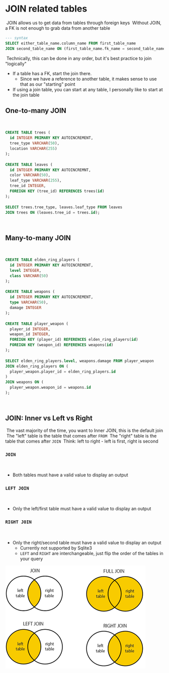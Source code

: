 # JOIN related tables

​
JOIN allows us to get data from tables through foreign keys
​
Without JOIN, a FK is not enough to grab data from another table
​

```sql
--- syntax
SELECT either_table_name.column_name FROM first_table_name
JOIN second_table_name ON (first_table_name.fk_name = second_table_name.pk);
```

​
Technically, this can be done in any order, but it's best practice to join "logically"
​

- If a table has a FK, start the join there.
  - Since we have a reference to another table, it makes sense to use that as our "starting" point
- If using a join table, you can start at any table, I personally like to start at the join table
  ​

## One-to-many JOIN

​

```sql
CREATE TABLE trees (
  id INTEGER PRIMARY KEY AUTOINCREMENT,
  tree_type VARCHAR(50),
  location VARCHAR(255)
);
​
CREATE TABLE leaves (
  id INTEGER PRIMARY KEY AUTOINCREMNT,
  color VARCHAR(50),
  leaf_type VARCHAR(255),
  tree_id INTEGER,
  FOREIGN KEY (tree_id) REFERENCES trees(id)
);
​
SELECT trees.tree_type, leaves.leaf_type FROM leaves
JOIN trees ON (leaves.tree_id = trees.id);
```

​

## Many-to-many JOIN

​

```sql
CREATE TABLE elden_ring_players (
  id INTEGER PRIMARY KEY AUTOINCREMENT,
  level INTEGER,
  class VARCHAR(50)
);
​
CREATE TABLE weapons (
  id INTEGER PRIMARY KEY AUTOINCREMENT,
  type VARCHAR(50),
  damage INTEGER
);
​
CREATE TABLE player_weapon (
  player_id INTEGER,
  weapon_id INTEGER,
  FOREIGN KEY (player_id) REFERENCES elden_ring_players(id)
  FOREIGN KEY (weapon_id) REFERENCES weapons(id)
);
​
SELECT elden_ring_players.level, weapons.damage FROM player_weapon
JOIN elden_ring_players ON (
  player_weapon.player_id = elden_ring_players.id
)
JOIN weapons ON (
  player_weapon.weapon_id = weapons.id
);
```

​

## JOIN: Inner vs Left vs Right

​
The vast majority of the time, you want to Inner JOIN, this is the default join
​
The "left" table is the table that comes after `FROM`
​
The "right" table is the table that comes after `JOIN`
​
Think: left to right - left is first, right is second
​

### `JOIN`

​

- Both tables must have a valid value to display an output
  ​

### `LEFT JOIN`

  ​

- Only the left/first table must have a valid value to display an output
  ​

### `RIGHT JOIN`

  ​

- Only the right/second table must have a valid value to display an output
  - Currently not supported by Sqlite3
    ​
  - `LEFT` and `RIGHT` are interchangeable, just flip the order of the tables in your query

!["joins"](./sql-joins.png)
